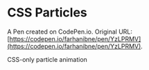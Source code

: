 # CSS Particles

A Pen created on CodePen.io. Original URL: [https://codepen.io/farhanibne/pen/YzLPRMV](https://codepen.io/farhanibne/pen/YzLPRMV).

CSS-only particle animation